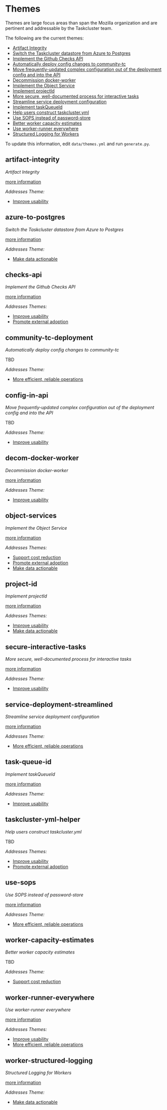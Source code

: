 # Themes

Themes are large focus areas than span the Mozilla organization and are pertinent and addressable by the Taskcluster team.

The following are the current themes:

* [Artifact Integrity](#artifact-integrity)
* [Switch the Taskcluster datastore from Azure to Postgres](#azure-to-postgres)
* [Implement the Github Checks API](#checks-api)
* [Automatically deploy config changes to community-tc](#community-tc-deployment)
* [Move frequently-updated complex configuration out of the deployment config and into the API](#config-in-api)
* [Decommission docker-worker](#decom-docker-worker)
* [Implement the Object Service](#object-services)
* [Implement projectId](#project-id)
* [More secure, well-documented process for interactive tasks](#secure-interactive-tasks)
* [Streamline service deployment configuration](#service-deployment-streamlined)
* [Implement taskQueueId](#task-queue-id)
* [Help users construct taskcluster.yml](#taskcluster-yml-helper)
* [Use SOPS instead of password-store](#use-sops)
* [Better worker capacity estimates](#worker-capacity-estimates)
* [Use worker-runner everywhere](#worker-runner-everywhere)
* [Structured Logging for Workers](#worker-structured-logging)

To update this information, edit `data/themes.yml` and run `generate.py`.

## artifact-integrity
*Artifact Integrity*

[more information](https://docs.google.com/document/d/14miyPpGnpiyvFb93-doV7ENcKjwSdZYUV1VplPEcRqU/edit#heading=h.jgvxmoleismy)

*Addresses Theme:*

* [Improve usability](./themes.md#usability)


## azure-to-postgres
*Switch the Taskcluster datastore from Azure to Postgres*

[more information](https://github.com/orgs/taskcluster/projects/6)

*Addresses Theme:*

* [Make data actionable](./themes.md#actionable-data)


## checks-api
*Implement the Github Checks API*

[more information](https://bugzilla.mozilla.org/show_bug.cgi?id=1459645)

*Addresses Themes:*

* [Improve usability](./themes.md#usability)
* [Promote external adoption](./themes.md#tc-adoption)


## community-tc-deployment
*Automatically deploy config changes to community-tc*

TBD

*Addresses Theme:*

* [More efficient, reliable operations](./themes.md#operations)


## config-in-api
*Move frequently-updated complex configuration out of the deployment config and into the API*

TBD

*Addresses Theme:*

* [Improve usability](./themes.md#usability)


## decom-docker-worker
*Decommission docker-worker*

[more information](https://bugzilla.mozilla.org/show_bug.cgi?id=1499055)

*Addresses Theme:*

* [Improve usability](./themes.md#usability)


## object-services
*Implement the Object Service*

[more information](https://bugzilla.mozilla.org/show_bug.cgi?id=1471582)

*Addresses Themes:*

* [Support cost reduction](./themes.md#cost-reduction)
* [Promote external adoption](./themes.md#tc-adoption)
* [Make data actionable](./themes.md#actionable-data)


## project-id
*Implement projectId*

[more information](https://bugzilla.mozilla.org/show_bug.cgi?id=1607487)

*Addresses Themes:*

* [Improve usability](./themes.md#usability)
* [Make data actionable](./themes.md#actionable-data)


## secure-interactive-tasks
*More secure, well-documented process for interactive tasks*

[more information](https://github.com/taskcluster/taskcluster-rfcs/issues/41)

*Addresses Theme:*

* [Improve usability](./themes.md#usability)


## service-deployment-streamlined
*Streamline service deployment configuration*

[more information](https://github.com/taskcluster/taskcluster/projects/8)

*Addresses Theme:*

* [More efficient, reliable operations](./themes.md#operations)


## task-queue-id
*Implement taskQueueId*

[more information](https://github.com/taskcluster/taskcluster-rfcs/pull/145)

*Addresses Theme:*

* [Improve usability](./themes.md#usability)


## taskcluster-yml-helper
*Help users construct taskcluster.yml*

TBD

*Addresses Themes:*

* [Improve usability](./themes.md#usability)
* [Promote external adoption](./themes.md#tc-adoption)


## use-sops
*Use SOPS instead of password-store*

[more information](https://bugzilla.mozilla.org/show_bug.cgi?id=1483320)

*Addresses Theme:*

* [More efficient, reliable operations](./themes.md#operations)


## worker-capacity-estimates
*Better worker capacity estimates*

TBD

*Addresses Theme:*

* [Support cost reduction](./themes.md#cost-reduction)


## worker-runner-everywhere
*Use worker-runner everywhere*

[more information](https://bugzilla.mozilla.org/show_bug.cgi?id=1602946)

*Addresses Themes:*

* [Improve usability](./themes.md#usability)
* [More efficient, reliable operations](./themes.md#operations)


## worker-structured-logging
*Structured Logging for Workers*

[more information](https://bugzilla.mozilla.org/show_bug.cgi?id=1529660)

*Addresses Theme:*

* [Make data actionable](./themes.md#actionable-data)

